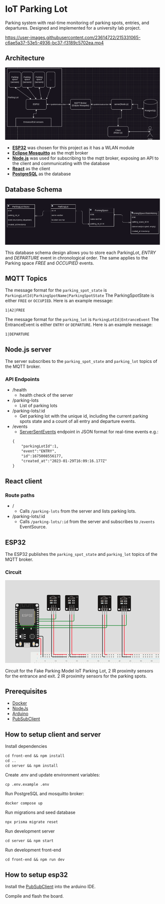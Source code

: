 # IoT Parking Lot

Parking system with real-time monitoring of parking spots, entries, and departures. Designed and implemented for a university lab project.

https://user-images.githubusercontent.com/23614722/215331065-c6ae5a37-53e5-4936-bc37-f3189c5702ea.mp4

## Architecture
![architecture](/assets/architecture.png)

- [__ESP32__](https://www.espressif.com/en/products/socs/esp32) was chosen for this project as it has a WLAN module
- [__Eclipse Mosquitto__](https://mosquitto.org/) as the mqtt broker
- [__Node.js__](https://nodejs.org/en/) was used for subscribing to the mqtt broker, exposing an API to the client and communicating with the database
- [__React__](https://reactjs.org/) as the client
- [__PostgreSQL__](https://www.postgresql.org/) as the database

## Database Schema
![Database Schema](/assets/database.png)

This database schema design allows you to store each ParkingLot, *ENTRY* and *DEPARTURE* event in chronological order. The same applies to the Parking space *FREE* and *OCCUPIED* events.

## MQTT Topics

The message format for the `parking_spot_state` is `ParkingLotId|ParkingSpotName|ParkingSpotState`
The ParkingSpotState is either `FREE` or `OCCUPIED`. Here is an example message:
```
1|A2|FREE
```

The message format for the `parking_lot` is `ParkingLotId|EntranceEvent`
The EntranceEvent is either `ENTRY` or `DEPARTURE`. Here is an example message:
```
1|DEPARTURE
```

## Node.js server
The server subscribes to the `parking_spot_state` and `parking_lot` topics of the MQTT broker.

### API Endpoints
 - /health 
    - health check of the server
 - /parking-lots
    - List of parking lots
 - /parking-lots/:id
    - Get parking lot with the unique id, including the current parking spots state and a count of all entry and departure events.
 - /events
    - [ServerSentEvents](https://developer.mozilla.org/en-US/docs/Web/API/Server-sent_events/Using_server-sent_events) endpoint in JSON format for real-time events e.g.:
    ```
    {
        "parkingLotId":1,
        "event":"ENTRY",
        "id":1675008556177,
        "created_at":"2023-01-29T16:09:16.177Z"
    }
    ```

## React client
### Route paths
 - /
    - Calls `/parking-lots` from the server and lists parking lots.
 - /parking-lots/:id
    - Calls `/parking-lots/:id` from the server and subscribes to `/events` EventSource.

## ESP32
The ESP32 publishes the `parking_spot_state` and `parking_lot` topics of the MQTT broker.
### Circuit
![Circuit](/assets/circuit.png)

Circuit for the Fake Parking Model IoT Parking Lot, 2 IR proximity sensors for the entrance and exit. 2 IR proximity sensors for the parking spots.

## Prerequisites

- [Docker](https://docs.docker.com/get-docker/)
- [NodeJs](https://nodejs.org/en/download/)
- [Arduino](https://www.arduino.cc/en/software)
- [PubSubClient](https://pubsubclient.knolleary.net/)

## How to setup client and server

Install dependencies
```
cd front-end && npm install
cd ..
cd server && npm install
```

Create .env and update environment variables:

```
cp .env.example .env
```

Run PostgreSQL and mosquitto broker:

```
docker compose up
```

Run migrations and seed database

```
npx prisma migrate reset
```

Run development server

```
cd server && npm start
```

Run development front-end

```
cd front-end && npm run dev
```
## How to setup esp32

Install the [PubSubClient](https://pubsubclient.knolleary.net/) into the arduino IDE.

Compile and flash the board.

